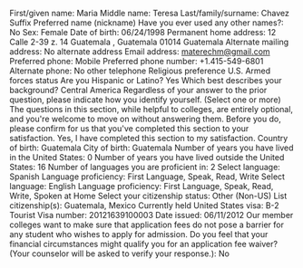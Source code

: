 First/given name: Maria
Middle name: Teresa
Last/family/surname: Chavez
Suffix
Preferred name (nickname)
Have you ever used any other names?: No
Sex: Female
Date of birth: 06/24/1998
Permanent home address: 12 Calle 2-39 z. 14 Guatemala , Guatemala 01014 Guatemala
Alternate mailing address: No alternate address
Email address: materechm@gmail.com
Preferred phone: Mobile
Preferred phone number: +1.415-549-6801
Alternate phone: No other telephone
Religious preference
U.S. Armed forces status
Are you Hispanic or Latino? Yes
Which best describes your background? Central America
Regardless of your answer to the prior question, please indicate how you identify yourself. (Select one or more)
The questions in this section, while helpful to colleges, are entirely optional, and you're welcome to move on without answering them. Before you do, please confirm for us that you've completed this section to your satisfaction. Yes, I have completed this section to my satisfaction.
Country of birth: Guatemala
City of birth: Guatemala
Number of years you have lived in the United States: 0
Number of years you have lived outside the United States: 16
Number of languages you are proficient in: 2
Select language: Spanish
Language proficiency: First Language, Speak, Read, Write
Select language: English
Language proficiency: First Language, Speak, Read, Write, Spoken at Home
Select your citizenship status: Other (Non-US)
List citizenship(s): Guatemala, Mexico
Currently held United States visa: B-2 Tourist
Visa number: 20121639100003
Date issued: 06/11/2012
Our member colleges want to make sure that application fees do not pose a barrier for any student who wishes to apply for admission. Do you feel that your financial circumstances might qualify you for an application fee waiver? (Your counselor will be asked to verify your response.): No

